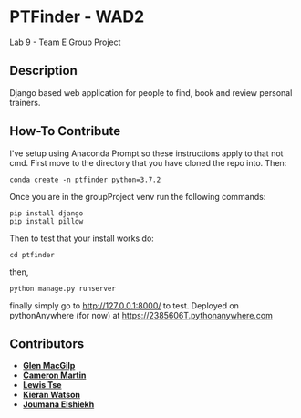 # PTFinder - WAD2
Lab 9 - Team E Group Project

## Description

Django based web application for people to find, book and review personal trainers.

## How-To Contribute

I've setup using Anaconda Prompt so these instructions apply to that not cmd.
First move to the directory that you have cloned the repo into.
Then:
```
conda create -n ptfinder python=3.7.2
```

Once you are in the groupProject venv run the following commands:
```
pip install django
pip install pillow
```

Then to test that your install works do:
```
cd ptfinder
```
then,
```
python manage.py runserver
```
finally simply go to http://127.0.0.1:8000/ to test.
Deployed on pythonAnywhere (for now) at https://2385606T.pythonanywhere.com

## Contributors
- [**Glen MacGilp**](https://github.com/glenlloyd-macgilp)
- [**Cameron Martin**](https://github.com/CJMartin99)
- [**Lewis Tse**](https://github.com/lewis-tse/)
- [**Kieran Watson**](https://github.com/KierWats)
- [**Joumana Elshiekh**](https://github.com/joumanaelshiekh)